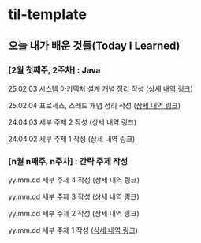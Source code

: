 # til-template

## 오늘 내가 배운 것들(Today I Learned)

### [2월 첫째주, 2주차] : Java

25.02.03 시스템 아키텍처 설계 개념 정리 작성 ([상세 내역 링크](https://github.com/100-hours-a-week/jun.nam-til/blob/main/25.Feb/2025-02-03.md))

25.02.04 프로세스, 스레드 개념 정리 작성 ([상세 내역 링크](https://github.com/100-hours-a-week/jun.nam-til/blob/main/25.Feb/2025-02-04.md))

24.04.03 세부 주제 2 작성 (상세 내역 링크)

24.04.02 세부 주제 1 작성 (상세 내역 링크)

### [n월 n째주, n주차] : 간략 주제 작성 

yy.mm.dd 세부 주제 4 작성 (상세 내역 링크)

yy.mm.dd 세부 주제 3 작성 (상세 내역 링크)

yy.mm.dd 세부 주제 2 작성 (상세 내역 링크)

yy.mm.dd 세부 주제 1 작성 ([상세 내역 링크](https://github.com/kakao-cloud-edu-5/til-template/blob/main/Jan/yyyy-mm-dd))
